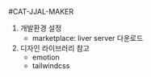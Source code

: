 #CAT-JJAL-MAKER

1) 개발환경 설정
    - marketplace: liver server 다운로드
2) 디자인 라이브러리 참고
    - emotion 
    - tailwindcss
